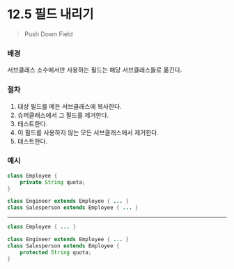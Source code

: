 # 12.5 필드 내리기

> Push Down Field

### 배경

서브클래스 소수에서만 사용하는 필드는 해당 서브클래스들로 옮긴다.

### 절차

1. 대상 필드를 메든 서브클래스에 복사한다.
2. 슈퍼클래스에서 그 필드를 제거한다.
3. 테스트한다.
4. 이 필드를 사용하지 않는 모든 서브클래스에서 제거한다.
5. 테스트한다.

### 예시

```java
class Employee {
    private String quota;
}

class Engineer extends Employee { ... }
class Salesperson extends Employee { ... }
```

---

```java
class Employee { ... }

class Engineer extends Employee { ... }
class Salesperson extends Employee {
    protected String quota;
}
```
